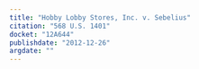 ```yaml
---
title: "Hobby Lobby Stores, Inc. v. Sebelius"
citation: "568 U.S. 1401"
docket: "12A644"
publishdate: "2012-12-26"
argdate: ""
---
```

